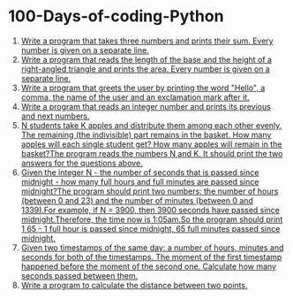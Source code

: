 # 100-Days-of-coding-Python
1. [Write a program that takes three numbers and prints their sum. Every number is given on a separate line.](day001.md)
2. [Write a program that reads the length of the base and the height of a right-angled triangle and prints the area. Every number is given on a separate line.](day002.md)
3. [Write a program that greets the user by printing the word "Hello", a comma, the name of the user and an exclamation mark after it.](day003.md)
4. [Write a program that reads an integer number and prints its previous and next numbers.](day004.md)
5. [N students take K apples and distribute them among each other evenly. The remaining (the indivisible) part remains in the basket. How many apples will each single student get? How many apples will remain in the basket?The program reads the numbers N and K. It should print the two answers for the questions above.](day005.md)
6. [Given the integer N - the number of seconds that is passed since midnight - how many full hours and full minutes are passed since midnight?The program should print two numbers: the number of hours (between 0 and 23) and the number of minutes (between 0 and 1339).For example, if N = 3900, then 3900 seconds have passed since midnight.Therefore, the time now is 1:05am.So the program should print 1 65 - 1 full hour is passed since midnight, 65 full minutes passed since midnight.](day006.md)
7. [Given two timestamps of the same day: a number of hours, minutes and seconds for both of the timestamps. The moment of the first timestamp happened before the moment of the second one. Calculate how many seconds passed between them.](day007.md)
8. [Write a program to calculate the distance between two points.](day008.md)
